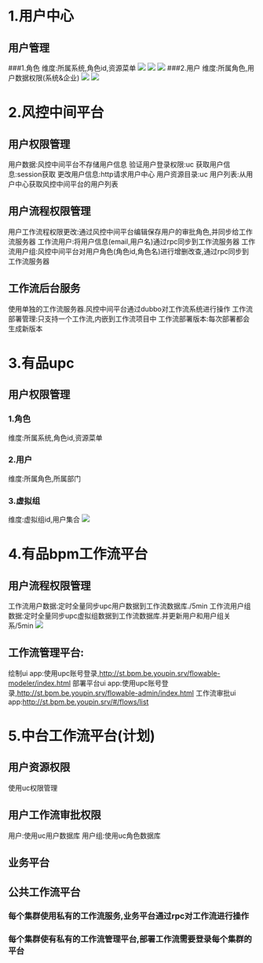 # 1.用户中心
## 用户管理
###1.角色
维度:所属系统,角色id,资源菜单
![](pics/uc_role_1.png)
![](pics/uc_role_2.png)
![](pics/uc_role_3.png)
###2.用户
维度:所属角色,用户数据权限(系统&企业)
![](pics/uc_user_1.png)
![](pics/uc_user_2.png)
# 2.风控中间平台
## 用户权限管理
用户数据:风控中间平台不存储用户信息
验证用户登录权限:uc
获取用户信息:session获取
更改用户信息:http请求用户中心
用户资源目录:uc
用户列表:从用户中心获取风控中间平台的用户列表


## 用户流程权限管理
用户工作流程权限更改:通过风控中间平台编辑保存用户的审批角色,并同步给工作流服务器
工作流用户:将用户信息(email,用户名)通过rpc同步到工作流服务器
工作流用户组:风控中间平台对用户角色(角色id,角色名)进行增删改查,通过rpc同步到工作流服务器

## 工作流后台服务
使用单独的工作流服务器.风控中间平台通过dubbo对工作流系统进行操作
工作流部署管理:只支持一个工作流,内嵌到工作流项目中
工作流部署版本:每次部署都会生成新版本

# 3.有品upc
## 用户权限管理
### 1.角色
维度:所属系统,角色id,资源菜单
### 2.用户
维度:所属角色,所属部门
### 3.虚拟组
维度:虚拟组id,用户集合
![](pics/yp_upc_1.png)
# 4.有品bpm工作流平台
## 用户流程权限管理
工作流用户数据:定时全量同步upc用户数据到工作流数据库./5min
工作流用户组数据:定时全量同步upc虚拟组数据到工作流数据库.并更新用户和用户组关系/5min
![](pics/yp_bpmn_1.png)
## 工作流管理平台:
绘制ui app:使用upc账号登录,http://st.bpm.be.youpin.srv/flowable-modeler/index.html
部署平台ui app:使用upc账号登录,http://st.bpm.be.youpin.srv/flowable-admin/index.html
工作流审批ui app:http://st.bpm.be.youpin.srv/#/flows/list

# 5.中台工作流平台(计划)
## 用户资源权限
使用uc权限管理
## 用户工作流审批权限
用户:使用uc用户数据库
用户组:使用uc角色数据库
## 业务平台
## 公共工作流平台
### 每个集群使用私有的工作流服务,业务平台通过rpc对工作流进行操作
### 每个集群使有私有的工作流管理平台,部署工作流需要登录每个集群的平台

